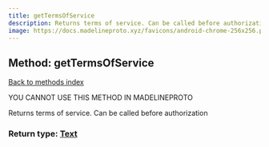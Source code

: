 ```yaml
---
title: getTermsOfService
description: Returns terms of service. Can be called before authorization
image: https://docs.madelineproto.xyz/favicons/android-chrome-256x256.png
---
```

## Method: getTermsOfService  
[Back to methods index](index.md)


YOU CANNOT USE THIS METHOD IN MADELINEPROTO


Returns terms of service. Can be called before authorization



### Return type: [Text](../types/Text.md)

